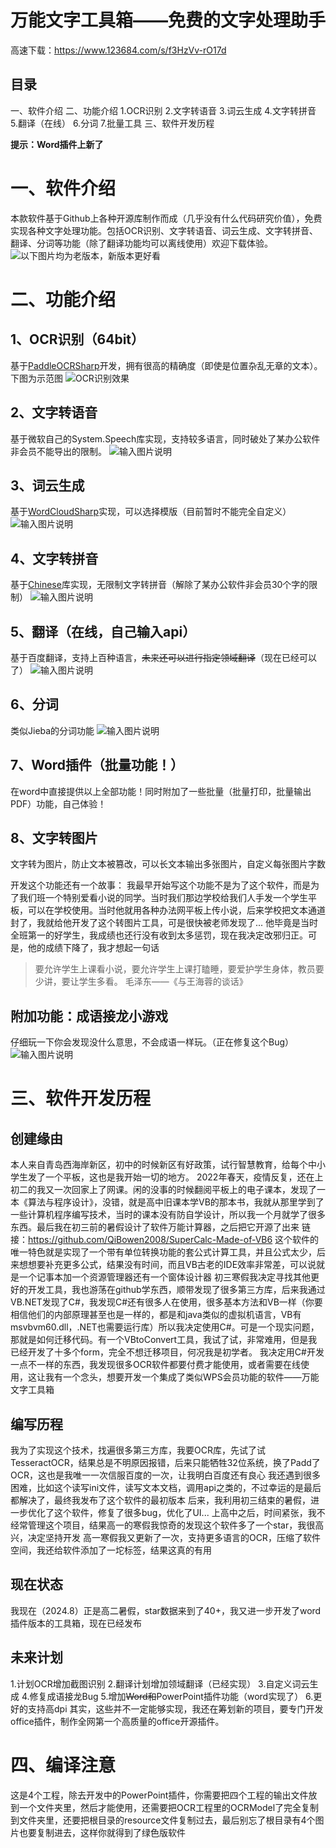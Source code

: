 # 万能文字工具箱——免费的文字处理助手
高速下载：https://www.123684.com/s/f3HzVv-rO17d
## **目录**
一、软件介绍
二、功能介绍
	1.OCR识别
	2.文字转语音
	3.词云生成
	4.文字转拼音
	5.翻译（在线）
	6.分词
	7.批量工具
三、软件开发历程

**提示：Word插件上新了**

# 一、软件介绍

本款软件基于Github上各种开源库制作而成（几乎没有什么代码研究价值），免费实现各种文字处理功能。包括OCR识别、文字转语音、词云生成、文字转拼音、翻译、分词等功能（除了翻译功能均可以离线使用）欢迎下载体验。
![以下图片均为老版本，新版本更好看](https://github.com/QiBowen2008/SuperTextToolBox/blob/OldBranch/Pics/1.PNG?raw=true)
# 二、功能介绍

## 1、OCR识别（64bit）

基于[PaddleOCRSharp](https://gitee.com/raoyutian/paddle-ocrsharp)开发，拥有很高的精确度（即使是位置杂乱无章的文本）。下图为示范图
![OCR识别效果](https://github.com/QiBowen2008/SuperTextToolBox/blob/OldBranch/Pics/6.PNG?raw=true)

## 2、文字转语音

基于微软自己的System.Speech库实现，支持较多语言，同时破处了某办公软件非会员不能导出的限制。
![输入图片说明](https://github.com/QiBowen2008/SuperTextToolBox/blob/OldBranch/Pics/4.PNG?raw=true)

## 3、词云生成

基于[WordCloudSharp](https://github.com/AmmRage/WordCloudSharp)实现，可以选择模版（目前暂时不能完全自定义）
![输入图片说明](https://github.com/QiBowen2008/SuperTextToolBox/blob/OldBranch/Pics/7.PNG?raw=true)
## 4、文字转拼音

基于[Chinese](https://github.com/zmjack/Chinese)库实现，无限制文字转拼音（解除了某办公软件非会员30个字的限制）
![输入图片说明](https://github.com/QiBowen2008/SuperTextToolBox/blob/OldBranch/Pics/3.PNG?raw=true)

## 5、翻译（在线，自己输入api）

基于百度翻译，支持上百种语言，~~未来还可以进行指定领域翻译~~（现在已经可以了）
![输入图片说明](https://github.com/QiBowen2008/SuperTextToolBox/blob/OldBranch/Pics/2.PNG?raw=true)

## 6、分词

类似Jieba的分词功能
![输入图片说明](https://github.com/QiBowen2008/SuperTextToolBox/blob/OldBranch/Pics/5.PNG?raw=true)

## **7、Word插件（批量功能！）**

在word中直接提供以上全部功能！同时附加了一些批量（批量打印，批量输出PDF）功能，自己体验！

## **8、文字转图片**
文字转为图片，防止文本被篡改，可以长文本输出多张图片，自定义每张图片字数

开发这个功能还有一个故事：
我最早开始写这个功能不是为了这个软件，而是为了我们班一个特别爱看小说的同学。当时我们那边学校给我们人手发一个学生平板，可以在学校使用。当时他就用各种办法网平板上传小说，后来学校把文本通道封了，我就给他开发了这个转图片工具，可是很快被老师发现了...
他毕竟是当时全班第一的好学生，我成绩也还行没有收到太多惩罚，现在我决定改邪归正。可是，他的成绩下降了，我才想起一句话
> 要允许学生上课看小说，要允许学生上课打瞌睡，要爱护学生身体，教员要少讲，要让学生多看。 毛泽东——《与王海蓉的谈话》

## 附加功能：成语接龙小游戏

仔细玩一下你会发现没什么意思，不会成语一样玩。（正在修复这个Bug）
![输入图片说明](https://github.com/QiBowen2008/SuperTextToolBox/blob/OldBranch/Pics/8.PNG?raw=true)
# 三、软件开发历程
## 创建缘由
本人来自青岛西海岸新区，初中的时候新区有好政策，试行智慧教育，给每个中小学生发了一个平板，这也是我开始一切的地方。
2022年春天，疫情反复，还在上初二的我又一次回家上了网课。闲的没事的时候翻阅平板上的电子课本，发现了一本《算法与程序设计》，没错，就是高中旧课本学VB的那本书，我就从那里学到了一些计算机程序编写技术，当时的课本没有防自学设计，所以我一个月就学了很多东西。最后我在初三前的暑假设计了软件万能计算器，之后把它开源了出来
链接：https://github.com/QiBowen2008/SuperCalc-Made-of-VB6
这个软件的唯一特色就是实现了一个带有单位转换功能的套公式计算工具，并且公式太少，后来想想要补充更多公式，结果没有时间，而且VB古老的IDE效率非常差，可以说就是一个记事本加一个资源管理器还有一个窗体设计器
初三寒假我决定寻找其他更好的开发工具，我也游荡在github学东西，顺带发现了很多第三方库，后来我通过VB.NET发现了C#，我发现C#还有很多人在使用，很多基本方法和VB一样（你要相信他们的内部原理甚至也是一样的，都是和java类似的虚拟机语言，VB有msvbvm60.dll，.NET也需要运行库）所以我决定使用C#。可是一个现实问题，那就是如何迁移代码。有一个VBtoConvert工具，我试了试，非常难用，但是我已经开发了十多个form，完全不想迁移项目，何况我是初学者。
我决定用C#开发一点不一样的东西，我发现很多OCR软件都要付费才能使用，或者需要在线使用，这让我有一个念头，想要开发一个集成了类似WPS会员功能的软件——万能文字工具箱
## 编写历程
我为了实现这个技术，找遍很多第三方库，我要OCR库，先试了试TesseractOCR，结果总是不明原因报错，后来只能牺牲32位系统，换了Padd了OCR，这也是我唯一一次信服百度的一次，让我明白百度还有良心
我还遇到很多困难，比如这个读写ini文件，读写文本文档，调用api之类的，不过幸运的是最后都解决了，最终我发布了这个软件的最初版本
后来，我利用初三结束的暑假，进一步优化了这个软件，修复了很多bug，优化了UI...
上高中之后，时间紧张，我不经常管理这个项目，结果高一的寒假我惊奇的发现这个软件多了一个star，我很高兴，决定坚持开发
高一寒假我又更新了一次，支持更多语言的OCR，压缩了软件空间，我还给软件添加了一坨标签，结果这真的有用
## 现在状态
我现在（2024.8）正是高二暑假，star数据来到了40+，我又进一步开发了word插件版本的工具箱，现在已经发布
## 未来计划
1.计划OCR增加截图识别
2.翻译计划增加领域翻译（已经实现）
3.自定义词云生成
4.修复成语接龙Bug
5.增加~~Word和~~PowerPoint插件功能（word实现了）
6.更好的支持高dpi
其实，这些并不一定能够实现，我还在筹划新的项目，要专门开发office插件，制作全网第一个高质量的office开源插件。
# 四、编译注意
这是4个工程，除去开发中的PowerPoint插件，你需要把四个工程的输出文件放到一个文件夹里，然后才能使用，还需要把OCR工程里的OCRModel了完全复制到文件夹里，还要把根目录的resource文件复制过去，最后别忘了根目录有4个图片也要复制进去，这样你就得到了绿色版软件
